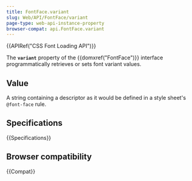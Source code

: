 ```yaml
---
title: FontFace.variant
slug: Web/API/FontFace/variant
page-type: web-api-instance-property
browser-compat: api.FontFace.variant
---
```


{{APIRef("CSS Font Loading API")}}

The **`variant`** property of the
{{domxref("FontFace")}} interface programmatically retrieves or sets font variant
values.

## Value

A string containing a descriptor as it would be defined in a style
sheet's `@font-face` rule.

## Specifications

{{Specifications}}

## Browser compatibility

{{Compat}}
